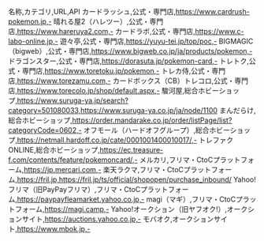 名称,カテゴリ,URL,API
カードラッシュ,公式・専門店,https://www.cardrush-pokemon.jp,-
晴れる屋2（ハレツー）,公式・専門店,https://www.hareruya2.com,-
カードラボ,公式・専門店,https://www.c-labo-online.jp,-
遊々亭,公式・専門店,https://yuyu-tei.jp/top/poc,-
BIGMAGIC（bigweb）,公式・専門店,https://www.bigweb.co.jp/ja/products/pokemon,-
ドラゴンスター,公式・専門店,https://dorasuta.jp/pokemon-card,-
トレトク,公式・専門店,https://www.toretoku.jp/pokemon,-
トレカ侍,公式・専門店,https://www.torezamu.com,-
カードボックス（CB）トレコロ,公式・専門店,https://www.torecolo.jp/shop/default.aspx,-
駿河屋,総合ホビーショップ,https://www.suruga-ya.jp/search?category=501080033,https://www.suruga-ya.co.jp/ja/node/1100
まんだらけ,総合ホビーショップ,https://order.mandarake.co.jp/order/listPage/list?categoryCode=0602,-
オフモール（ハードオフグループ）,総合ホビーショップ,https://netmall.hardoff.co.jp/cate/0001001400010017/,- 
トレファクONLINE,総合ホビーショップ,https://ec.treasure-f.com/contents/feature/pokemoncard/,- 
メルカリ,フリマ・CtoCプラットフォーム,https://jp.mercari.com,-
楽天ラクマ,フリマ・CtoCプラットフォーム,https://fril.jp,https://fril.jp/ts/official/shopopen/purchase_inbound/
Yahoo!フリマ（旧PayPayフリマ）,フリマ・CtoCプラットフォーム,https://paypayfleamarket.yahoo.co.jp,-
magi（マギ）,フリマ・CtoCプラットフォーム,https://magi.camp,-
Yahoo!オークション（旧ヤフオク!）,オークションサイト,https://auctions.yahoo.co.jp,-
モバオク,オークションサイト,https://www.mbok.jp,-
